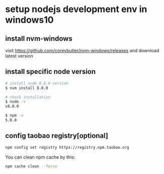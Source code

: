 # setup nodejs development env in windows10
## install nvm-windows
visit https://github.com/coreybutler/nvm-windows/releases and download latest version

## install specific node version
``` bash
# install node 8.0.0 version
$ nvm install 8.0.0

# check installation
$ node -v
v8.0.0

$ npm -v
5.0.0
```

## config taobao registry[optional]
```bash
npm config set registry https://registry.npm.taobao.org
```

You can clean npm cache by this:
``` bash
npm cache clean --force
```
